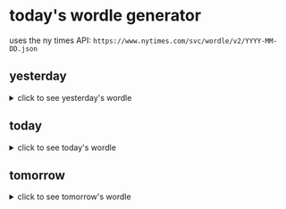 # today's wordle generator

uses the ny times API: `https://www.nytimes.com/svc/wordle/v2/YYYY-MM-DD.json`

## yesterday

<details>
    <summary>click to see yesterday's wordle</summary>

    neigh

</details>

## today

<details>
    <summary>click to see today's wordle</summary>

    shore

</details>

## tomorrow

<details>
    <summary>click to see tomorrow's wordle</summary>

    acorn

</details>
